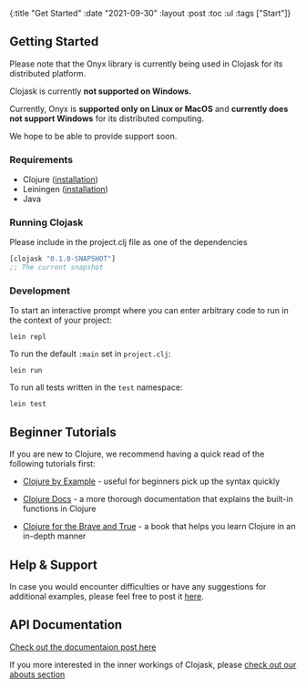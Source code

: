 {:title "Get Started"
:date "2021-09-30"
:layout :post
:toc :ul
:tags ["Start"]}

## Getting Started

Please note that the Onyx library is currently being used in Clojask for its distributed platform.

Clojask is currently **not supported on Windows.**  

Currently, Onyx is **supported only on Linux or MacOS** and **currently does not support Windows** for its distributed computing. 

We hope to be able to provide support soon. 

### Requirements
- Clojure ([installation](https://clojure.org/guides/getting_started))
- Leiningen ([installation](https://leiningen.org/))
- Java 


### Running Clojask

Please include in the project.clj file as one of the dependencies
``` clojure
[clojask "0.1.0-SNAPSHOT"]
;; The current snapshot
```

### Development
To start an interactive prompt where you can enter arbitrary code to run in the context of your project:

```
lein repl
```
To run the default `:main` set in `project.clj`:
```
lein run
```
To run all tests written in the `test` namespace:
```
lein test
```



## Beginner Tutorials

If you are new to Clojure, we recommend having a quick read of the following tutorials first:

- [Clojure by Example](http://kimh.github.io/clojure-by-example/#about) - useful for beginners pick up the syntax quickly

- [Clojure Docs](https://clojuredocs.org/) - a more thorough documentation that explains the built-in functions in Clojure

- [Clojure for the Brave and True](https://www.braveclojure.com/clojure-for-the-brave-and-true/) - a book that helps you learn Clojure in an in-depth manner



## Help & Support

In case you would encounter difficulties or have any suggestions for additional examples, please feel free to post it [here](https://github.com/clojure-finance/clojask/issues).



## API Documentation 
[Check out the documentaion post here](/posts-output/API/)
 
If you more interested in the inner workings of Clojask, please [check out our abouts section](/pages-output/about)
